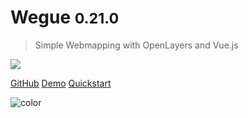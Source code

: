 # Wegue <small>0.21.0</small>

> Simple Webmapping  with OpenLayers and Vue.js

![](_media/cover.gif)

[GitHub](https://github.com/meggsimum/wegue)
[Demo](https://apps.meggsimum.de/wegue-demos/global/)
[Quickstart](?id=quickstart)

![color](#DADADA)
